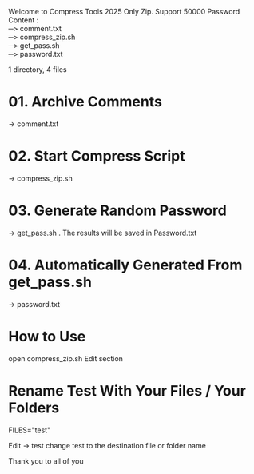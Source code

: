 Welcome to
Compress Tools 2025
Only Zip.
Support 50000 Password
Content :
<br>
─> comment.txt <br>
─> compress_zip.sh <br>
─> get_pass.sh <br>
─> password.txt <br>


1 directory, 4 files

# 01. Archive Comments
-> comment.txt

# 02. Start Compress Script
-> compress_zip.sh

# 03. Generate Random Password
-> get_pass.sh . The results will be saved in Password.txt

# 04. Automatically Generated From get_pass.sh
-> password.txt

# How to Use
open compress_zip.sh Edit section

# Rename Test With Your Files / Your Folders
FILES="test"

Edit -> test 
change test to the destination file or folder name 

Thank you to all of you 
